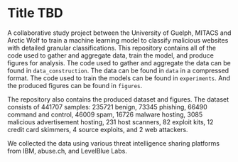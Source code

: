 # Title TBD

A collaborative study project between the University of Guelph, MITACS and Arctic Wolf to train a machine learning model to classify malicious websites with detailed granular classifications. This repository contains all of the code used to gather and aggregate data, train the model, and produce figures for analysis. The code used to gather and aggregate the data can be found in `data_construction`. The data can be found in `data` in a compressed format. The code used to train the models can be found in `experiments`. And the produced figures can be found in `figures`.

The repository also contains the produced dataset and figures. The dataset consists of 441707 samples: 235721 benign, 73345 phishing, 66490 command and control, 46009 spam, 16726 malware hosting, 3085 malicious advertisement hosting, 231 host scanners, 82 exploit kits, 12 credit card skimmers, 4 source exploits, and 2 web attackers.

We collected the data using various threat intelligence sharing platforms from IBM, abuse.ch, and LevelBlue Labs.

